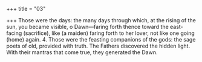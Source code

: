 +++
title = "03"

+++
Those were the days: the many days through which, at the rising of  the sun,
you became visible, o Dawn—faring forth thence toward the east-facing  (sacrifice), like (a maiden) faring forth to her lover, not like one going  (home) again. 4. Those were the feasting companions of the gods: the sage poets of old,  provided with truth.
The Fathers discovered the hidden light. With their mantras that come  true, they generated the Dawn.